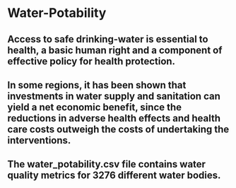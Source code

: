 # Water-Potability
## Access to safe drinking-water is essential to health, a basic human right and a component of effective policy for health protection.
## In some regions, it has been shown that investments in water supply and sanitation can yield a net economic benefit, since the reductions in adverse health effects and health care costs outweigh the costs of undertaking the interventions.
## The water_potability.csv file contains water quality metrics for 3276 different water bodies.
